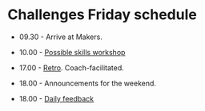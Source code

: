 # Challenges Friday schedule

- 09.30 - Arrive at Makers.
- 10.00 - [Possible skills workshop](../../pills/learning_at_makers.md#skills-workshops)

- 17.00 - [Retro](https://github.com/makersacademy/course/blob/master/pills/student_retrospective.md). Coach-facilitated.
- 18.00 - Announcements for the weekend.
- 18.00 - [Daily feedback](../../pills/learning_at_makers.md#daily-feedback)



